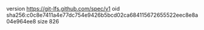 version https://git-lfs.github.com/spec/v1
oid sha256:c0c8e7411a4e77dc754e9426b5bcd02ca684115672655522eec8e8a04e964ee8
size 826
